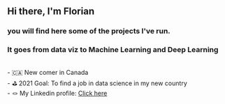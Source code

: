 ## Hi there, I'm Florian

### you will find here some of the projects I've run.
### It goes from data viz to Machine Learning and Deep Learning
<br />
- 🇨🇦 New comer in Canada
<br />
- ⛳️ 2021 Goal: To find a job in data science in my new country
<br />
- 🪢 My Linkedin profile: <a href="http://www.linkedin.com/in/florian-akretche">Click here</a>
<br />
<br />

